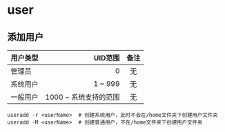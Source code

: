# user

## 添加用户

| 用户类型 | UID范围 | 备注 |
| ------| ------: | :----: |
| 管理员 | 0 | 无 |
| 系统用户 | 1 ~ 999 | 无 |
| 一般用户 | 1000 ~ 系统支持的范围 | 无 |

``` shell
useradd -r <userName>  # 创建系统用户，此时不会在/home文件夹下创建用户文件夹
useradd -M <userName>  # 创建普通用户，不在/home文件夹下创建用户文件夹
```